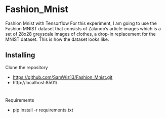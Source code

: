 # Fashion_Mnist
Fashion Mnist with Tensorflow
For this experiment, I am going to use the Fashion MNIST dataset that consists of Zalando’s article images which is a set of 28x28 greyscale images of clothes, a drop-in replacement for the MNIST dataset. This is how the dataset looks like.


## Installing
Clone the repository
  - https://github.com/SamWiz13/Fashion_Mnist.git  
  - http://localhost:8501/
#
  
#
Requirements
  - pip install -r requirements.txt
  
  


